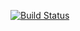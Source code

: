 [![Build Status](https://travis-ci.org/CristinaSanzp/probandoTravis.svg?branch=master)](https://travis-ci.org/CristinaSanzp/probandoTravis)
